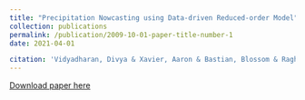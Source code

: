 ```yaml
---
title: "Precipitation Nowcasting using Data-driven Reduced-order Model"
collection: publications
permalink: /publication/2009-10-01-paper-title-number-1
date: 2021-04-01

citation: 'Vidyadharan, Divya & Xavier, Aaron & Bastian, Blossom & Ragh, Ajay & Chittilapilly, Naveen. (2021). Precipitation Nowcasting using Data-driven Reduced-order Model. 10.36227/techrxiv.14540343.v1. '
---
```

[Download paper here](https://www.techrxiv.org/doi/full/10.36227/techrxiv.14540343.v1)
